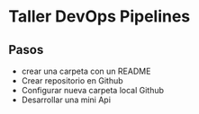 # Taller DevOps Pipelines

## Pasos 

- crear una carpeta con un README
- Crear repositorio en Github
- Configurar nueva carpeta local Github
- Desarrollar una mini Api

